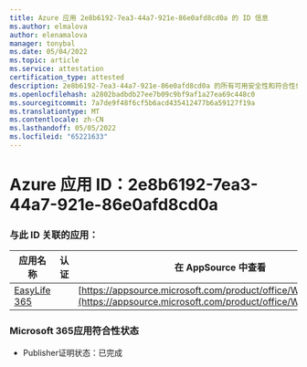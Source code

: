 ```yaml
---
title: Azure 应用 2e8b6192-7ea3-44a7-921e-86e0afd8cd0a 的 ID 信息
ms.author: elmalova
author: elenamalova
manager: tonybal
ms.date: 05/04/2022
ms.topic: article
ms.service: attestation
certification_type: attested
description: 2e8b6192-7ea3-44a7-921e-86e0afd8cd0a 的所有可用安全性和符合性信息。
ms.openlocfilehash: a2802badbdb27ee7b09c9bf9af1a27ea69c448c0
ms.sourcegitcommit: 7a7de9f48f6cf5b6acd435412477b6a59127f19a
ms.translationtype: MT
ms.contentlocale: zh-CN
ms.lasthandoff: 05/05/2022
ms.locfileid: "65221633"
---
```

# <a name="azure-app-id-2e8b6192-7ea3-44a7-921e-86e0afd8cd0a"></a>Azure 应用 ID：2e8b6192-7ea3-44a7-921e-86e0afd8cd0a


### <a name="apps-associated-with-this-id"></a>与此 ID 关联的应用：
| **应用名称** | **认证** | **在 AppSource 中查看** |
|--------------|---------------|-----------------------|
| [EasyLife 365](../forward/WA200003697.md) |  | [https://appsource.microsoft.com/product/office/WA200003697](https://appsource.microsoft.com/product/office/WA200003697) |

### <a name="microsoft-365-app-compliance-status"></a>Microsoft 365应用符合性状态
- Publisher证明状态：已完成
